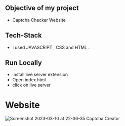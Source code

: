 ## Objective of my project

- Captcha Checker Website


## Tech-Stack

- I used JAVASCRIPT , CSS and HTML .


## Run Locally

- install live server extension 
- Open index.html
- click on live server 

# Website
![Screenshot 2023-03-10 at 22-36-35 Captcha Creator](https://user-images.githubusercontent.com/98808802/224378645-46e71ec0-007d-4885-8ca4-5ecd815ebaaf.png)
